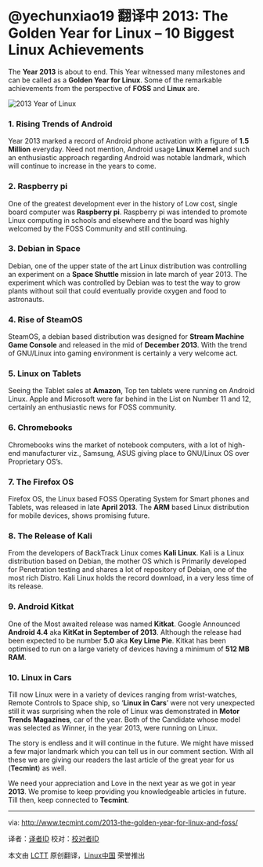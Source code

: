 @yechunxiao19 翻译中
2013: The Golden Year for Linux – 10 Biggest Linux Achievements
================================================================================
The **Year 2013** is about to end. This Year witnessed many milestones and can be called as a **Golden Year for Linux**. Some of the remarkable achievements from the perspective of **FOSS** and **Linux** are.

![2013 Year of Linux](http://www.tecmint.com/wp-content/uploads/2013/12/Year-2013-Linux.jpg)

### 1. Rising Trends of Android ###

Year 2013 marked a record of Android phone activation with a figure of **1.5 Million** everyday. Need not mention, Android usage **Linux Kernel** and such an enthusiastic approach regarding Android was notable landmark, which will continue to increase in the years to come.

### 2. Raspberry pi ###

One of the greatest development ever in the history of Low cost, single board computer was **Raspberry pi**. Raspberry pi was intended to promote Linux computing in schools and elsewhere and the board was highly welcomed by the FOSS Community and still continuing.

### 3. Debian in Space ###

Debian, one of the upper state of the art Linux distribution was controlling an experiment on a **Space Shuttle** mission in late march of year 2013. The experiment which was controlled by Debian was to test the way to grow plants without soil that could eventually provide oxygen and food to astronauts.

### 4. Rise of SteamOS ###

SteamOS, a debian based distribution was designed for **Stream Machine Game Console** and released in the mid of **December 2013**. With the trend of GNU/Linux into gaming environment is certainly a very welcome act.

### 5. Linux on Tablets ###

Seeing the Tablet sales at **Amazon**, Top ten tablets were running on Android Linux. Apple and Microsoft were far behind in the List on Number 11 and 12, certainly an enthusiastic news for FOSS community.

### 6. Chromebooks ###

Chromebooks wins the market of notebook computers, with a lot of high-end manufacturer viz., Samsung, ASUS giving place to GNU/Linux OS over Proprietary OS’s.

### 7. The Firefox OS ###

Firefox OS, the Linux based FOSS Operating System for Smart phones and Tablets, was released in late **April 2013**. The **ARM** based Linux distribution for mobile devices, shows promising future.

### 8. The Release of Kali ###

From the developers of BackTrack Linux comes **Kali Linux**. Kali is a Linux distribution based on Debian, the mother OS which is Primarily developed for Penetration testing and shares a lot of repository of Debian, one of the most rich Distro. Kali Linux holds the record download, in a very less time of its release.

### 9. Android Kitkat ###

One of the Most awaited release was named **Kitkat**. Google Announced **Android 4.4** aka **KitKat in September of 2013**. Although the release had been expected to be number **5.0** aka **Key Lime Pie**. Kitkat has been optimised to run on a large variety of devices having a minimum of **512 MB RAM**.

### 10. Linux in Cars ###

Till now Linux were in a variety of devices ranging from wrist-watches, Remote Controls to Space ship, so ‘**Linux in Cars**’ were not very unexpected still it was surprising when the role of Linux was demonstrated in **Motor Trends Magazines**, car of the year. Both of the Candidate whose model was selected as Winner, in the year 2013, were running on Linux.

The story is endless and it will continue in the future. We might have missed a few major landmark which you can tell us in our comment section. With all these we are giving our readers the last article of the great year for us (**Tecmint**) as well.

We need your appreciation and Love in the next year as we got in year **2013**. We promise to keep providing you knowledgeable articles in future. Till then, keep connected to **Tecmint**.

--------------------------------------------------------------------------------

via: http://www.tecmint.com/2013-the-golden-year-for-linux-and-foss/

译者：[译者ID](https://github.com/译者ID) 校对：[校对者ID](https://github.com/校对者ID)

本文由 [LCTT](https://github.com/LCTT/TranslateProject) 原创翻译，[Linux中国](http://linux.cn/) 荣誉推出
